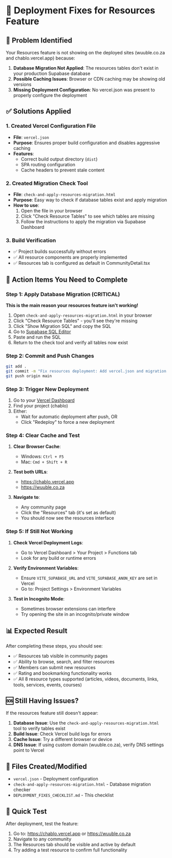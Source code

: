 # 🚀 Deployment Fixes for Resources Feature

## 🔴 Problem Identified
Your Resources feature is not showing on the deployed sites (wuuble.co.za and chablo.vercel.app) because:

1. **Database Migration Not Applied**: The resources tables don't exist in your production Supabase database
2. **Possible Caching Issues**: Browser or CDN caching may be showing old versions
3. **Missing Deployment Configuration**: No vercel.json was present to properly configure the deployment

## ✅ Solutions Applied

### 1. Created Vercel Configuration File
- **File**: `vercel.json`
- **Purpose**: Ensures proper build configuration and disables aggressive caching
- **Features**:
  - Correct build output directory (`dist`)
  - SPA routing configuration
  - Cache headers to prevent stale content

### 2. Created Migration Check Tool
- **File**: `check-and-apply-resources-migration.html`
- **Purpose**: Easy way to check if database tables exist and apply migration
- **How to use**:
  1. Open the file in your browser
  2. Click "Check Resource Tables" to see which tables are missing
  3. Follow the instructions to apply the migration via Supabase Dashboard

### 3. Build Verification
- ✅ Project builds successfully without errors
- ✅ All resource components are properly implemented
- ✅ Resources tab is configured as default in CommunityDetail.tsx

## 🔧 Action Items You Need to Complete

### Step 1: Apply Database Migration (CRITICAL)
**This is the main reason your resources feature isn't working!**

1. Open `check-and-apply-resources-migration.html` in your browser
2. Click "Check Resource Tables" - you'll see they're missing
3. Click "Show Migration SQL" and copy the SQL
4. Go to [Supabase SQL Editor](https://supabase.com/dashboard/project/tgmflbglhmnrliredlbn/sql/new)
5. Paste and run the SQL
6. Return to the check tool and verify all tables now exist

### Step 2: Commit and Push Changes
```bash
git add .
git commit -m "Fix resources deployment: Add vercel.json and migration tools"
git push origin main
```

### Step 3: Trigger New Deployment
1. Go to your [Vercel Dashboard](https://vercel.com/dashboard)
2. Find your project (chablo)
3. Either:
   - Wait for automatic deployment after push, OR
   - Click "Redeploy" to force a new deployment

### Step 4: Clear Cache and Test
1. **Clear Browser Cache**:
   - Windows: `Ctrl + F5`
   - Mac: `Cmd + Shift + R`
   
2. **Test both URLs**:
   - https://chablo.vercel.app
   - https://wuuble.co.za

3. **Navigate to**:
   - Any community page
   - Click the "Resources" tab (it's set as default)
   - You should now see the resources interface

### Step 5: If Still Not Working
1. **Check Vercel Deployment Logs**:
   - Go to Vercel Dashboard > Your Project > Functions tab
   - Look for any build or runtime errors

2. **Verify Environment Variables**:
   - Ensure `VITE_SUPABASE_URL` and `VITE_SUPABASE_ANON_KEY` are set in Vercel
   - Go to: Project Settings > Environment Variables

3. **Test in Incognito Mode**:
   - Sometimes browser extensions can interfere
   - Try opening the site in an incognito/private window

## 📊 Expected Result
After completing these steps, you should see:
- ✅ Resources tab visible in community pages
- ✅ Ability to browse, search, and filter resources
- ✅ Members can submit new resources
- ✅ Rating and bookmarking functionality works
- ✅ All 8 resource types supported (articles, videos, documents, links, tools, services, events, courses)

## 🆘 Still Having Issues?
If the resources feature still doesn't appear:

1. **Database Issue**: Use the `check-and-apply-resources-migration.html` tool to verify tables exist
2. **Build Issue**: Check Vercel build logs for errors
3. **Cache Issue**: Try a different browser or device
4. **DNS Issue**: If using custom domain (wuuble.co.za), verify DNS settings point to Vercel

## 📝 Files Created/Modified
- `vercel.json` - Deployment configuration
- `check-and-apply-resources-migration.html` - Database migration checker
- `DEPLOYMENT_FIXES_CHECKLIST.md` - This checklist

## 🎯 Quick Test
After deployment, test the feature:
1. Go to: https://chablo.vercel.app or https://wuuble.co.za
2. Navigate to any community
3. The Resources tab should be visible and active by default
4. Try adding a test resource to confirm full functionality